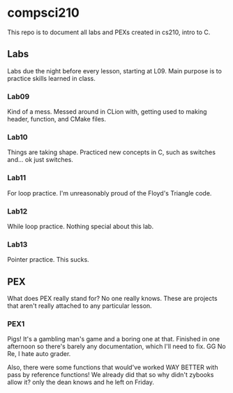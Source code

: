 # compsci210
This repo is to document all labs and PEXs created
in cs210, intro to C.

## Labs
Labs due the night before every lesson, starting at L09.
Main purpose is to practice skills learned in class.

### Lab09
Kind of a mess. Messed around in CLion with, getting used to making header, 
function, and CMake files.

### Lab10
Things are taking shape. Practiced new concepts in C, such as switches and... ok just 
switches.

### Lab11
For loop practice. I'm unreasonably proud of the Floyd's Triangle code.

### Lab12
While loop practice. Nothing special about this lab.

### Lab13
Pointer practice. This sucks.

## PEX
What does PEX really stand for? No one really knows.
These are projects that aren't really attached to any particular lesson.

### PEX1
Pigs! It's a gambling man's game and a boring one at that. Finished in one afternoon
so there's barely any documentation, which I'll need to fix. GG No Re, I hate auto 
grader.

Also, there were some functions that would've worked WAY BETTER with pass by reference 
functions! We already did that so why didn't zybooks allow it? only the dean knows
and he left on Friday.